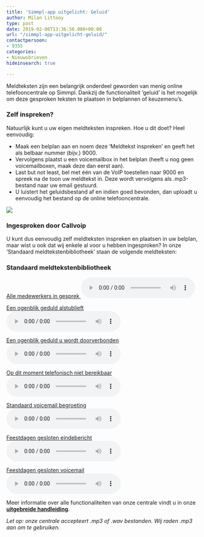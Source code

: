 ```yaml
---
title: 'Simmpl-app uitgelicht: Geluid'
author: Milan Littooy
type: post
date: 2019-02-06T13:36:56.000+00:00
url: "/simmpl-app-uitgelicht-geluid/"
contactpersoon:
- 9355
categories:
- Nieuwsbrieven
hideinsearch: true

---
```

Meldteksten zijn een belangrijk onderdeel geworden van menig online telefooncentrale op Simmpl. Dankzij de functionaliteit ‘geluid’ is het mogelijk om deze gesproken teksten te plaatsen in belplannen of keuzemenu’s.

<!--more-->

### Zelf inspreken?

Natuurlijk kunt u uw eigen meldteksten inspreken. Hoe u dit doet? Heel eenvoudig:

* Maak een belplan aan en noem deze ‘Meldtekst inspreken’ en geeft het als belbaar nummer (bijv.) 9000.
* Vervolgens plaatst u een voicemailbox in het belplan (heeft u nog geen voicemailboxen, maak deze dan eerst aan).
* Last but not least, bel met één van de VoIP toestellen naar 9000 en spreek na de toon uw meldtekst in. Deze wordt vervolgens als .mp3-bestand naar uw email gestuurd.
* U luistert het geluidsbestand af en indien goed bevonden, dan uploadt u eenvoudig het bestand op de online telefooncentrale.

![](https://res.cloudinary.com/callvoip/image/upload/v1556647042/CvT-BlogberichtGeluid.png)

### Ingesproken door Callvoip

U kunt dus eenvoudig zelf meldteksten inspreken en plaatsen in uw belplan, maar wist u ook dat wij enkele al voor u hebben ingesproken? In onze ‘Standaard meldtekstenbibliotheek’ staan de volgende meldteksten:

### Standaard meldtekstenbibliotheek

<a href="https://simmpl.nl/wp-content/uploads/2014/04/1_Simmpl_medewerkers_in_gesprek.mp3" target="_blank" rel="noopener" download="in_gesprek">Alle medewerkers in gesprek </a>
<audio controls="controls"><source src="https://simmpl.nl/wp-content/uploads/2014/04/1_Simmpl_medewerkers_in_gesprek.mp3" type="audio/mpeg"></audio>

<a href="https://simmpl.nl/wp-content/uploads/2014/04/2_Simmpl_moment_geduld_alstublieft.mp3" target="_blank" rel="noopener" download="moment_geduld">Een ogenblik geduld alstublieft</a>
<audio controls="controls"><source src="https://simmpl.nl/wp-content/uploads/2014/04/2_Simmpl_moment_geduld_alstublieft.mp3" type="audio/mpeg"></audio>

<a href="https://simmpl.nl/wp-content/uploads/2014/04/3_Simmpl_u_wordt_doorverbonden.mp3" target="_blank" rel="noopener" download="wordt_doorverbonden">Een ogenblik geduld u wordt doorverbonden</a>
<audio controls="controls"><source src="https://simmpl.nl/wp-content/uploads/2014/04/3_Simmpl_u_wordt_doorverbonden.mp3" type="audio/mpeg"></audio>

<a href="https://simmpl.nl/wp-content/uploads/2014/04/4_Simmpl_telefonisch_niet_bereikbaar.mp3" target="_blank" rel="noopener" download="niet_bereikbaar">Op dit moment telefonisch niet bereikbaar</a>
<audio controls="controls"><source src="https://simmpl.nl/wp-content/uploads/2014/04/4_Simmpl_telefonisch_niet_bereikbaar.mp3" type="audio/mpeg"></audio>

<a href="https://simmpl.nl/wp-content/uploads/2014/04/5_Simmpl_standaard-voicemailbegroeting.mp3" target="_blank" rel="noopener" download="standaard_voicemail">Standaard voicemail begroeting</a>
<audio controls="controls"><source src="https://simmpl.nl/wp-content/uploads/2014/04/5_Simmpl_standaard-voicemailbegroeting.mp3" type="audio/mpeg"></audio>

<a href="https://simmpl.nl/wp-content/uploads/2014/04/6-Simmpl-feestdagen-gesloten-eindebericht.mp3" target="_blank" rel="noopener" download="feestdagen_gesloten">Feestdagen gesloten eindebericht</a>
<audio controls="controls"><source src="https://simmpl.nl/wp-content/uploads/2014/04/6-Simmpl-feestdagen-gesloten-eindebericht.mp3" type="audio/mpeg"></audio>

<a href="https://simmpl.nl/wp-content/uploads/2014/04/7-Simmpl-feestdagen-gesloten-voicemail.mp3" target="_blank" rel="noopener" download="feestdagen_gesloten_voicemail">Feestdagen gesloten voicemail</a>
<audio controls="controls"><source src="https://simmpl.nl/wp-content/uploads/2014/04/7-Simmpl-feestdagen-gesloten-voicemail.mp3" type="audio/mpeg"></audio>

Meer informatie over alle functionaliteiten van onze centrale vindt u in onze [**uitgebreide handleiding**](https://www.simmpl.nl/downloads/Welkom_op_de_Simmpl_telefooncentrale.pdf).

_Let op: onze centrale accepteert .mp3 of .wav bestanden. Wij raden .mp3 aan om te gebruiken._